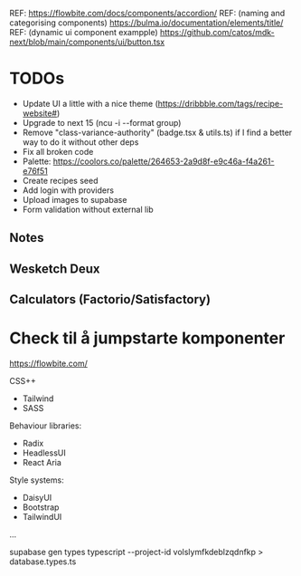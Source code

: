 REF: https://flowbite.com/docs/components/accordion/
REF: (naming and categorising components) https://bulma.io/documentation/elements/title/
REF: (dynamic ui component exampple) https://github.com/catos/mdk-next/blob/main/components/ui/button.tsx

# TODOs

- Update UI a little with a nice theme (https://dribbble.com/tags/recipe-website#)
- Upgrade to next 15 (ncu -i --format group)
- Remove "class-variance-authority" (badge.tsx & utils.ts) if I find a better way to do it without other deps
- Fix all broken code
- Palette: https://coolors.co/palette/264653-2a9d8f-e9c46a-f4a261-e76f51
- Create recipes seed
- Add login with providers
- Upload images to supabase
- Form validation without external lib

## Notes

## Wesketch Deux

## Calculators (Factorio/Satisfactory)

# Check til å jumpstarte komponenter

https://flowbite.com/

CSS++

- Tailwind
- SASS

Behaviour libraries:

- Radix
- HeadlessUI
- React Aria

Style systems:

- DaisyUI
- Bootstrap
- TailwindUI

...

supabase gen types typescript --project-id volslymfkdeblzqdnfkp > database.types.ts

